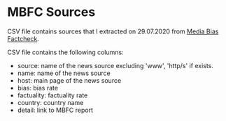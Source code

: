 # MBFC Sources
CSV file contains sources that I extracted on 29.07.2020 from [Media Bias Factcheck](https://mediabiasfactcheck.com/).  

CSV file contains the following columns:

- source: name of the news source excluding 'www', 'http/s' if exists.
- name: name of the news source
- host: main page of the news source
- bias: bias rate
- factuality: factuality rate
- country: country name
- detail: link to MBFC report
